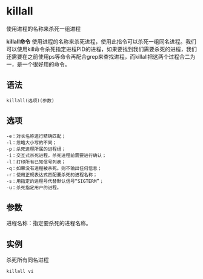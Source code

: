 # killall

使用进程的名称来杀死一组进程


**killall命令** 使用进程的名称来杀死进程，使用此指令可以杀死一组同名进程。我们可以使用kill命令杀死指定进程PID的进程，如果要找到我们需要杀死的进程，我们还需要在之前使用ps等命令再配合grep来查找进程，而killall把这两个过程合二为一，是一个很好用的命令。

##  语法

```
killall(选项)(参数)
```

##  选项

```
-e：对长名称进行精确匹配；
-l：忽略大小写的不同；
-p：杀死进程所属的进程组；
-i：交互式杀死进程，杀死进程前需要进行确认；
-l：打印所有已知信号列表；
-q：如果没有进程被杀死。则不输出任何信息；
-r：使用正规表达式匹配要杀死的进程名称；
-s：用指定的进程号代替默认信号“SIGTERM”；
-u：杀死指定用户的进程。
```

##  参数

进程名称：指定要杀死的进程名称。

##  实例

杀死所有同名进程

```
killall vi
```


